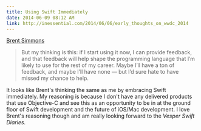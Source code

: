 ```yaml
---
title: Using Swift Immediately
date: 2014-06-09 08:12 AM
link: http://inessential.com/2014/06/06/early_thoughts_on_wwdc_2014
---
```


[Brent Simmons](http://inessential.com/2014/06/06/early_thoughts_on_wwdc_2014)

> But my thinking is this: if I start using it now, I can provide feedback, and that feedback will help shape the programming language that I’m likely to use for the rest of my career. Maybe I’ll have a ton of feedback, and maybe I’ll have none — but I’d sure hate to have missed my chance to help.

It looks like Brent's thinking the same as me by embracing Swift immediately. My reasoning is because I don't have any delivered products that use Objective-C and see this as an opportunity to be in at the ground floor of Swift development and the future of iOS/Mac development. I love Brent's reasoning though and am really looking forward to the *Vesper Swift Diaries*.